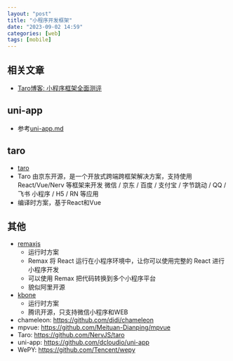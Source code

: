 ```yaml
---
layout: "post"
title: "小程序开发框架"
date: "2023-09-02 14:59"
categories: [web]
tags: [mobile]
---
```


## 相关文章

- [Taro博客: 小程序框架全面测评](https://taro-docs.jd.com/blog/2019-03-12-mini-program-framework-full-review)

## uni-app

- 参考[uni-app.md](/_posts/mobile/uni-app.md)

## taro

- [taro](https://taro-docs.jd.com/docs/)
- Taro 由京东开源，是一个开放式跨端跨框架解决方案，支持使用 React/Vue/Nerv 等框架来开发 微信 / 京东 / 百度 / 支付宝 / 字节跳动 / QQ / 飞书 小程序 / H5 / RN 等应用
- 编译时方案，基于React和Vue

## 其他

- [remaxjs](https://github.com/remaxjs/remax)
    - 运行时方案
    - Remax 将 React 运行在小程序环境中，让你可以使用完整的 React 进行小程序开发
    - 可以使用 Remax 把代码转换到多个小程序平台
    - 貌似阿里开源
- [kbone](https://github.com/Tencent/kbone)
    - 运行时方案
    - 腾讯开源，只支持微信小程序和WEB
- chameleon: https://github.com/didi/chameleon
- mpvue: https://github.com/Meituan-Dianping/mpvue
- Taro: https://github.com/NervJS/taro
- uni-app: https://github.com/dcloudio/uni-app
- WePY: https://github.com/Tencent/wepy
